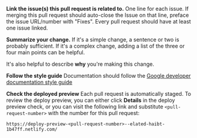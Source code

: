 **Link the issue(s) this pull request is related to.**
One line for each issue. If merging this pull request should auto-close the Issue on that line,
preface the issue URL/number with "Fixes". Every pull request should have at least one issue
linked.

**Summarize your change.**
If it's a simple change, a sentence or two is probably sufficient. If it's a complex change,
adding a list of the three or four main points can be helpful.

It's also helpful to describe **why** you're making this change.

**Follow the style guide**
Documentation should follow the
[Google developer documentation style guide](https://developers.google.com/style)

**Check the deployed preview**
Each pull request is automatically staged. To review the deploy preview,
you can either click **Details** in the deploy preview check, or you can
visit the following link and substitute `<pull-request-number>` with the
number for this pull request:

```shell
https://deploy-preview-<pull-request-number>--elated-haibt-1b47ff.netlify.com/
```

<!--
For a step-by-step list to walk you through the pull request process, see
https://www.opencue.io/contributing/.
-->
